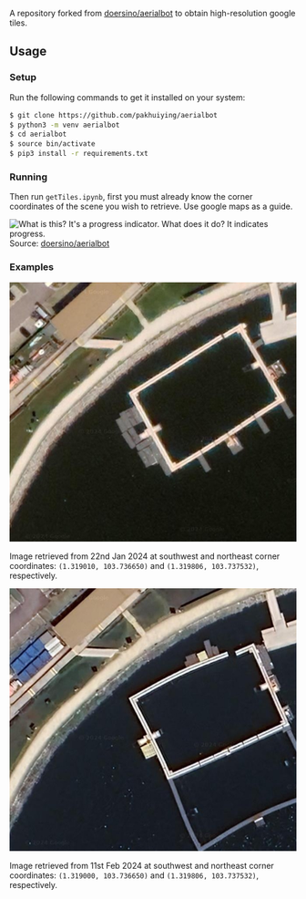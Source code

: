 A repository forked from [doersino/aerialbot](https://github.com/doersino/aerialbot) to obtain high-resolution google tiles.


## Usage

### Setup
Run the following commands to get it installed on your system:

```bash
$ git clone https://github.com/pakhuiying/aerialbot
$ python3 -m venv aerialbot
$ cd aerialbot
$ source bin/activate
$ pip3 install -r requirements.txt
```

### Running

Then run `getTiles.ipynb`, first you must already know the corner coordinates of the scene you wish to retrieve. Use google maps as a guide.


![What is this? It's a progress indicator. What does it do? It indicates progress.](demo.gif)
Source: [doersino/aerialbot](https://github.com/doersino/aerialbot)

### Examples

![2024-01-22](/aerialbot-2024-01-22T12.25.29-downward-1.319335,103.737142-2000x2000m-z20.jpg) 

Image retrieved from 22nd Jan 2024 at southwest and northeast corner coordinates: `(1.319010, 103.736650)` and `(1.319806, 103.737532)`, respectively.

![2024-02-11](/aerialbot-2024-02-11T17.00.57-downward-1.319335,103.737142-2000x2000m-z20.jpg) 

Image retrieved from 11st Feb 2024 at southwest and northeast corner coordinates: `(1.319000, 103.736650)` and `(1.319806, 103.737532)`, respectively.